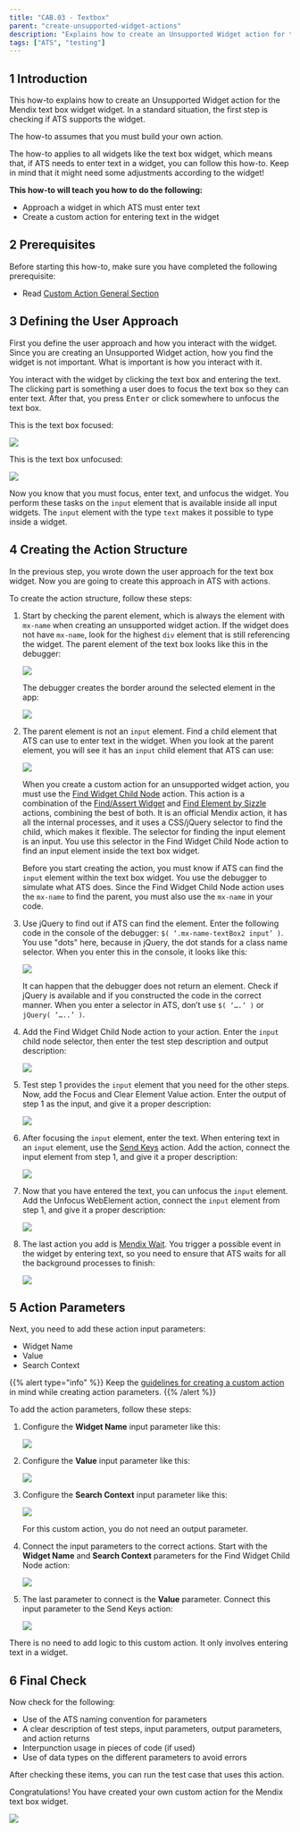 ```yaml
---
title: "CAB.03 - Textbox"
parent: "create-unsupported-widget-actions"
description: "Explains how to create an Unsupported Widget action for the Mendix text box widget."
tags: ["ATS", "testing"]
---
```


## 1 Introduction

This how-to explains how to create an Unsupported Widget action for the Mendix text box widget widget. In a standard situation, the first step is checking if ATS supports the widget. 

The how-to assumes that you must build your own action.

The how-to applies to all widgets like the text box widget, which means that, if ATS needs to enter text in a widget, you can follow this how-to. Keep in mind that it might need some adjustments according to the widget!

**This how-to will teach you how to do the following:**

* Approach a widget in which ATS must enter text
* Create a custom action for entering text in the widget

## 2 Prerequisites

Before starting this how-to, make sure you have completed the following prerequisite:
 
* Read [Custom Action General Section](custom-action-general)

## 3 Defining the User Approach

First you define the user approach and how you interact with the widget. Since you are creating an Unsupported Widget action, how you find the widget is not important. What is important is how you interact with it.

You interact with the widget by clicking the text box and entering the text. The clicking part is something a user does to focus the text box so they can enter text. After that, you press <kbd>Enter</kbd> or click somewhere to unfocus the text box.

This is the text box focused:

![](attachments/create-unsupported-widget/cab-03-textbox/text-box-focused.png)

This is the text box unfocused:

![](attachments/create-unsupported-widget/cab-03-textbox/text-box-unfocused.png)

Now you know that you must focus, enter text, and unfocus the widget. You perform these tasks on the `input` element that is available inside all input widgets. The `input` element with the type `text` makes it possible to type inside a widget.

## 4 Creating the Action Structure

In the previous step, you wrote down the user approach for the text box widget. Now you are going to create this approach in ATS with actions.

To create the action structure, follow these steps:

1.  Start by checking the parent element, which is always the element with `mx-name` when creating an unsupported widget action. If the widget does not have `mx-name`, look for the highest `div` element that is still referencing the widget. The parent element of the text box looks like this in the debugger:

    ![](attachments/create-unsupported-widget/cab-03-textbox/text-box-parentelement-debugger.png)

    The debugger creates the border around the selected element in the app:

    ![](attachments/create-unsupported-widget/cab-03-textbox/text-box-parentelement-outlined.png)

2.  The parent element is not an `input` element. Find a child element that ATS can use to enter text in the widget. When you look at the parent element, you will see it has an `input` child element that ATS can use:

    ![](attachments/create-unsupported-widget/cab-03-textbox/text-box-childelement-input-debugger.png)

    When you create a custom action for an unsupported widget action, you must use the [Find Widget Child Node](../refguide-ats-1/find-widget-child-node) action. This action is a combination of the [Find/Assert Widget](../refguide-ats-1/findassert-widget) and [Find Element by Sizzle](../refguide-ats-1/find-element-by-sizzle) actions, combining the best of both. It is an official Mendix action, it has all the internal processes, and it uses a CSS/jQuery selector to find the child, which makes it flexible. The selector for finding the input element is an input. You use this selector in the Find Widget Child Node action to find an input element inside the text box widget.

    Before you start creating the action, you must know if ATS can find the `input` element within the text box widget. You use the debugger to simulate what ATS does. Since the Find Widget Child Node action uses the `mx-name` to find the parent, you must also use the `mx-name` in your code.

3.  Use jQuery to find out if ATS can find the element. Enter the following code in the console of the debugger: `$( ‘.mx-name-textBox2 input’ )`. You use "dots" here, because in jQuery, the dot stands for a class name selector. When you enter this in the console, it looks like this:

    ![](attachments/create-unsupported-widget/cab-03-textbox/text-box-childelement-selector.png)

    It can happen that the debugger does not return an element. Check if jQuery is available and if you constructed the code in the correct manner. When you enter a selector in ATS, don’t use `$( ‘….’ )` or `jQuery( ‘…..’ )`.

4.  Add the Find Widget Child Node action to your action. Enter the `input` child node selector, then enter the test step description and output description:

    ![](attachments/create-unsupported-widget/cab-03-textbox/text-box-findwidgetchildnode-add.png)

5.  Test step 1 provides the `input` element that you need for the other steps. Now, add the Focus and Clear Element Value action. Enter the output of step 1 as the input, and give it a proper description:

    ![](attachments/create-unsupported-widget/cab-03-textbox/text-box-focusclearelementvalue-add.png)

6.  After focusing the `input` element, enter the text. When entering text in an `input` element, use the [Send Keys](../refguide-ats-1/send-keys) action. Add the action, connect the input element from step 1, and give it a proper description:

    ![](attachments/create-unsupported-widget/cab-03-textbox/text-box-sendkeys-add.png)

7.  Now that you have entered the text, you can unfocus the `input` element. Add the Unfocus WebElement action, connect the `input` element from step 1, and give it a proper description:

    ![](attachments/create-unsupported-widget/cab-03-textbox/text-box-unfocuswebelement-add.png)

8.  The last action you add is [Mendix Wait](../refguide-ats-1/mendix-wait). You trigger a possible event in the widget by entering text, so you need to ensure that ATS waits for all the background processes to finish:

    ![](attachments/create-unsupported-widget/cab-03-textbox/text-box-mendix-wait.png)

## 5 Action Parameters

Next, you need to add these action input parameters:

* Widget Name
* Value
* Search Context

{{% alert type="info" %}}
Keep the [guidelines for creating a custom action](../bestpractices-1/guidelines-custom-action) in mind while creating action parameters. 
{{% /alert %}}

To add the action parameters, follow these steps:

1.  Configure the **Widget Name** input parameter like this:

    ![](attachments/create-unsupported-widget/cab-03-textbox/text-box-widgetname-parameter.png)

2.  Configure the **Value** input parameter like this:

    ![](attachments/create-unsupported-widget/cab-03-textbox/text-box-value-parameter.png)

3.  Configure the **Search Context** input parameter like this:

    ![](attachments/create-unsupported-widget/cab-03-textbox/text-box-searchcontext-parameter.png)

    For this custom action, you do not need an output parameter.

4.  Connect the input parameters to the correct actions. Start with the **Widget Name** and **Search Context** parameters for the Find Widget Child Node action:

    ![](attachments/create-unsupported-widget/cab-03-textbox/text-box-actioninputparameters-findwidgetchildnode.png)

5.  The last parameter to connect is the **Value** parameter. Connect this input parameter to the Send Keys action:

    ![](attachments/create-unsupported-widget/cab-03-textbox/text-box-actioninputparameters-sendkeys.png)

There is no need to add logic to this custom action. It only involves entering text in a widget.

## 6 Final Check

Now check for the following:

*  Use of the ATS naming convention for parameters
*  A clear description of test steps, input parameters, output parameters, and action returns
*  Interpunction usage in pieces of code (if used)
*  Use of data types on the different parameters to avoid errors

After checking these items, you can run the test case that uses this action.

Congratulations! You have created your own custom action for the Mendix text box widget.

![](attachments/create-unsupported-widget/cab-03-textbox/text-box-finishedaction.png)
